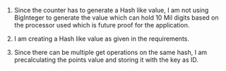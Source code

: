 1) Since the counter has to generate a Hash like value, I am not using BigInteger to generate the value which can hold 10 Mil digits based on the processor used which is future proof for the application.

2) I am creating a Hash like value as given in the requirements.

3) Since there can be multiple get operations on the same hash, I am precalculating the points value and storing it with the key as ID.